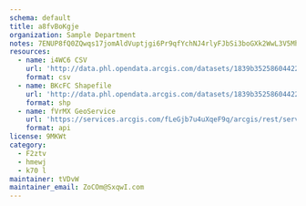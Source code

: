 ```yaml
---
schema: default
title: a8fvBoKgje 
organization: Sample Department 
notes: 7ENUP8fQ0ZQwqs17jomAldVuptjgi6Pr9qfYchNJ4rlyFJbSi3boGXk2WwL3V5Mhnv8SxC59IAeUCWOnaGgIamk R2FZ6sDRByvz 
resources:
  - name: i4WC6 CSV
    url: 'http://data.phl.opendata.arcgis.com/datasets/1839b35258604422b0b520cbb668df0d_0.csv'
    format: csv
  - name: BKcFC Shapefile
    url: 'http://data.phl.opendata.arcgis.com/datasets/1839b35258604422b0b520cbb668df0d_0.zip'
    format: shp
  - name: fVrMX GeoService
    url: 'https://services.arcgis.com/fLeGjb7u4uXqeF9q/arcgis/rest/services/Air_Monitoring_Stations/FeatureServer/0/query'
    format: api
license: 9MKWt 
category:
  - F2ztv 
  - hmewj 
  - k70 l 
maintainer: tVDvW  
maintainer_email: ZoCOm@SxqwI.com
---
```

